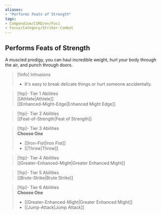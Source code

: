 ```yaml
---
aliases:
- "Performs Feats of Strength"
tags:
- Compendium/CSRD/en/Foci
- Focus/Category/Striker-Combat
---
```


  
## Performs Feats of Strength  
A muscled prodigy, you can haul incredible weight, hurl your body through the air, and punch through doors.  

>[!info] Intrusions  
>- It's easy to break delicate things or hurt someone accidentally.  


>[!tip]- Tier 1 Abilities  
> [[Athlete|Athlete]]  
> [[Enhanced-Might-Edge|Enhanced Might Edge]]  


>[!tip]- Tier 2 Abilities  
> [[Feat-of-Strength|Feat of Strength]]  


>[!tip]- Tier 3 Abilities  
> **Choose One**  
>- [[Iron-Fist|Iron Fist]]  
>- [[Throw|Throw]]  


>[!tip]- Tier 4 Abilities  
> [[Greater-Enhanced-Might|Greater Enhanced Might]]  


>[!tip]- Tier 5 Abilities  
> [[Brute-Strike|Brute Strike]]  


>[!tip]- Tier 6 Abilities  
> **Choose One**  
>- [[Greater-Enhanced-Might|Greater Enhanced Might]]  
>- [[Jump-Attack|Jump Attack]]